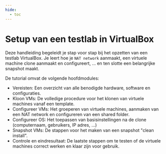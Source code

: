 ```yaml
---
hide:
  - toc
---
```


# Setup van een testlab in VirtualBox

Deze handleiding begeleidt je stap voor stap bij het opzetten van een testlab VirtualBox. Je leert hoe je `NAT network` aanmaakt, een virtuele machine clone aanmaakt en configureert, ... en ten slotte een belangrijke snapshot maakt.

De tutorial omvat de volgende hoofdmodules:

- Vereisten: Een overzicht van alle benodigde hardware, software en configuraties.
- Kloon VMs: De volledige procedure voor het klonen van virtuele machines vanaf een template.
- Configureer VMs: Het groeperen van virtuele machines, aanmaken van een NAT network en configureren van een shared folder.
- Configureer OS: Het toepassen van basisinstellingen na de clone (computernaam, gebruikers, IP adres, ...)
- Snapshot VMs: De stappen voor het maken van een snapshot "clean install".
- Controle en eindresultaat: De laatste stappen om te testen of de virtuele machines correct werken en klaar zijn voor gebruik.